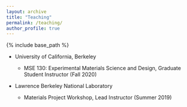 ```yaml
---
layout: archive
title: "Teaching"
permalink: /teaching/
author_profile: true
---
```


{% include base_path %}

* University of California, Berkeley
  * MSE 130: Experimental Materials Science and Design, Graduate Student Instructor (Fall 2020)

* Lawrence Berkeley National Laboratory
  * Materials Project Workshop, Lead Instructor (Summer 2019)

